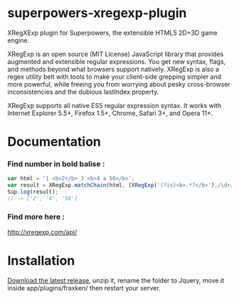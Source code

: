 # superpowers-xregexp-plugin
XRegXExp plugin for Superpowers, the extensible HTML5 2D+3D game engine.

XRegExp is an open source (MIT License) JavaScript library that provides augmented and extensible regular expressions. You get new syntax, flags, and methods beyond what browsers support natively. XRegExp is also a regex utility belt with tools to make your client-side grepping simpler and more powerful, while freeing you from worrying about pesky cross-browser inconsistencies and the dubious lastIndex property.

XRegExp supports all native ES5 regular expression syntax. It works with Internet Explorer 5.5+, Firefox 1.5+, Chrome, Safari 3+, and Opera 11+. 

# Documentation

### Find number in bold balise : 

```javascript
var html = '1 <b>2</b> 3 <b>4 a 56</b>';
var result = XRegExp.matchChain(html, [XRegExp('(?is)<b>.*?</b>'),/\d+/]);
Sup.log(result); 
// -> ['2', '4', '56']
```

### Find more here : 
http://xregexp.com/api/

# Installation 

[Download the latest release](https://github.com/fraxken/superpowers-xregexp-plugin/archive/master.zip), unzip it, rename the folder to Jquery, move it inside app/plugins/fraxken/ then restart your server.
